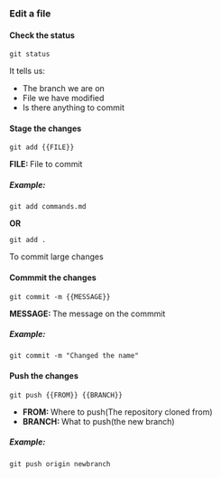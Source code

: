 ### Edit a file


#### Check the status

`git status`

It tells us:

* The branch we are on
* File we have modified
* Is there anything to commit


#### Stage the changes

`git add {{FILE}}`

<b>FILE: </b> File to commit

##### Example:

`git add commands.md`

**OR**

`git add .`

To commit large changes


#### Commmit the changes

`git commit -m {{MESSAGE}}`

<b>MESSAGE: </b> The message on the commmit

##### Example:

`git commit -m "Changed the name"`


#### Push the changes

`git push {{FROM}} {{BRANCH}}`

- <b>FROM: </b> Where to push(The repository cloned from)
- <b>BRANCH: </b> What to push(the new branch)

##### Example:

`git push origin newbranch`



